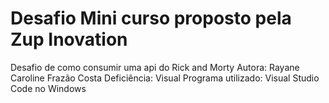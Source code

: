# Desafio Mini curso proposto pela Zup Inovation
Desafio de como consumir uma api do Rick and Morty
Autora: Rayane Caroline Frazão Costa
Deficiência: Visual
Programa utilizado: Visual Studio Code no Windows